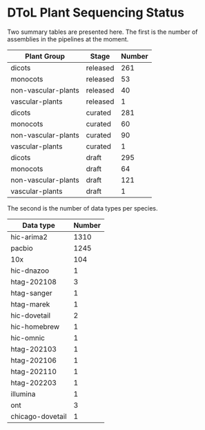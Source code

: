 # DToL Plant Sequencing Status

Two summary tables are presented here. The first is the number of assemblies in the pipelines at the moment.

| Plant Group | Stage | Number |
| --- | --- | --- |
| dicots | released | 261 |
| monocots | released | 53 |
| non-vascular-plants | released | 40 |
| vascular-plants | released | 1 |
| dicots | curated | 281 |
| monocots | curated | 60 |
| non-vascular-plants | curated | 90 |
| vascular-plants | curated | 1 |
| dicots | draft | 295 |
| monocots | draft | 64 |
| non-vascular-plants | draft | 121 |
| vascular-plants | draft | 1 |

The second is the number of data types per species.

| Data type | Number |
| --- | --- |
| hic-arima2 | 1310 |
| pacbio | 1245 |
| 10x | 104 |
| hic-dnazoo | 1 |
| htag-202108 | 3 |
| htag-sanger | 1 |
| htag-marek | 1 |
| hic-dovetail | 2 |
| hic-homebrew | 1 |
| hic-omnic | 1 |
| htag-202103 | 1 |
| htag-202106 | 1 |
| htag-202110 | 1 |
| htag-202203 | 1 |
| illumina | 1 |
| ont | 3 |
| chicago-dovetail | 1 |
